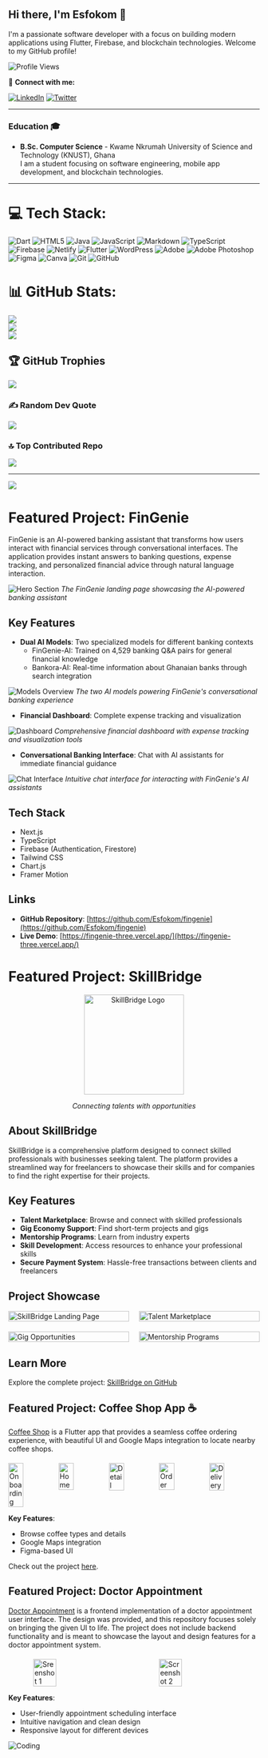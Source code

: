 ## Hi there, I'm Esfokom 👋
I'm a passionate software developer with a focus on building modern applications using Flutter, Firebase, and blockchain technologies. Welcome to my GitHub profile!

![Profile Views](https://komarev.com/ghpvc/?username=Esfokom&color=blue)

🔗 **Connect with me:**

[![LinkedIn](https://img.shields.io/badge/LinkedIn-blue?style=flat-square&logo=linkedin&logoColor=white)](https://linkedin.com/in/Esfokom)
[![Twitter](https://img.shields.io/badge/Twitter-blue?style=flat-square&logo=twitter&logoColor=white)](https://x.com/esfokom)

---

### Education 🎓

- **B.Sc. Computer Science** - Kwame Nkrumah University of Science and Technology (KNUST), Ghana  
  I am a student focusing on software engineering, mobile app development, and blockchain technologies.

---

# 💻 Tech Stack:
![Dart](https://img.shields.io/badge/dart-%230175C2.svg?style=for-the-badge&logo=dart&logoColor=white) ![HTML5](https://img.shields.io/badge/html5-%23E34F26.svg?style=for-the-badge&logo=html5&logoColor=white) ![Java](https://img.shields.io/badge/java-%23ED8B00.svg?style=for-the-badge&logo=openjdk&logoColor=white) ![JavaScript](https://img.shields.io/badge/javascript-%23323330.svg?style=for-the-badge&logo=javascript&logoColor=%23F7DF1E) ![Markdown](https://img.shields.io/badge/markdown-%23000000.svg?style=for-the-badge&logo=markdown&logoColor=white) ![TypeScript](https://img.shields.io/badge/typescript-%23007ACC.svg?style=for-the-badge&logo=typescript&logoColor=white) ![Firebase](https://img.shields.io/badge/firebase-%23039BE5.svg?style=for-the-badge&logo=firebase) ![Netlify](https://img.shields.io/badge/netlify-%23000000.svg?style=for-the-badge&logo=netlify&logoColor=#00C7B7) ![Flutter](https://img.shields.io/badge/Flutter-%2302569B.svg?style=for-the-badge&logo=Flutter&logoColor=white) ![WordPress](https://img.shields.io/badge/WordPress-%23117AC9.svg?style=for-the-badge&logo=WordPress&logoColor=white) ![Adobe](https://img.shields.io/badge/adobe-%23FF0000.svg?style=for-the-badge&logo=adobe&logoColor=white) ![Adobe Photoshop](https://img.shields.io/badge/adobe%20photoshop-%2331A8FF.svg?style=for-the-badge&logo=adobe%20photoshop&logoColor=white) ![Figma](https://img.shields.io/badge/figma-%23F24E1E.svg?style=for-the-badge&logo=figma&logoColor=white) ![Canva](https://img.shields.io/badge/Canva-%2300C4CC.svg?style=for-the-badge&logo=Canva&logoColor=white) ![Git](https://img.shields.io/badge/git-%23F05033.svg?style=for-the-badge&logo=git&logoColor=white) ![GitHub](https://img.shields.io/badge/github-%23121011.svg?style=for-the-badge&logo=github&logoColor=white)
# 📊 GitHub Stats:
![](https://github-readme-stats.vercel.app/api?username=esfokom&theme=aura&hide_border=false&include_all_commits=true&count_private=true)<br/>
![](https://nirzak-streak-stats.vercel.app/?user=esfokom&theme=aura&hide_border=false)<br/>
![](https://github-readme-stats.vercel.app/api/top-langs/?username=esfokom&theme=aura&hide_border=false&include_all_commits=true&count_private=true&layout=compact)

## 🏆 GitHub Trophies
![](https://github-profile-trophy.vercel.app/?username=esfokom&theme=radical&no-frame=false&no-bg=true&margin-w=4)

### ✍️ Random Dev Quote
![](https://quotes-github-readme.vercel.app/api?type=horizontal&theme=radical)

### 🔝 Top Contributed Repo
![](https://github-contributor-stats.vercel.app/api?username=esfokom&limit=5&theme=dark&combine_all_yearly_contributions=true)

---
[![](https://visitcount.itsvg.in/api?id=esfokom&icon=0&color=0)](https://visitcount.itsvg.in)

<!-- Proudly created with GPRM ( https://gprm.itsvg.in ) -->

# Featured Project: FinGenie

FinGenie is an AI-powered banking assistant that transforms how users interact with financial services through conversational interfaces. The application provides instant answers to banking questions, expense tracking, and personalized financial advice through natural language interaction.

![Hero Section](https://github.com/Esfokom/fingenie/blob/main/screenshots/hero.png)
*The FinGenie landing page showcasing the AI-powered banking assistant*

## Key Features

- **Dual AI Models**: Two specialized models for different banking contexts
  - FinGenie-AI: Trained on 4,529 banking Q&A pairs for general financial knowledge
  - Bankora-AI: Real-time information about Ghanaian banks through search integration

![Models Overview](https://github.com/Esfokom/fingenie/blob/main/screenshots/models.png)
*The two AI models powering FinGenie's conversational banking experience*

- **Financial Dashboard**: Complete expense tracking and visualization

![Dashboard](https://github.com/Esfokom/fingenie/blob/main/screenshots/dashboard.png)
*Comprehensive financial dashboard with expense tracking and visualization tools*

- **Conversational Banking Interface**: Chat with AI assistants for immediate financial guidance

![Chat Interface](https://github.com/Esfokom/fingenie/blob/main/screenshots/new-chat.png)
*Intuitive chat interface for interacting with FinGenie's AI assistants*

## Tech Stack
- Next.js
- TypeScript
- Firebase (Authentication, Firestore)
- Tailwind CSS
- Chart.js
- Framer Motion

## Links
- **GitHub Repository**: [https://github.com/Esfokom/fingenie](https://github.com/Esfokom/fingenie)
- **Live Demo**: [https://fingenie-three.vercel.app/](https://fingenie-three.vercel.app/)


# Featured Project: SkillBridge

<div align="center">
  <img src="https://github.com/Esfokom/skillbridge/blob/v5/public/images/logo.png" alt="SkillBridge Logo" width="200"/>
  <p><em>Connecting talents with opportunities</em></p>
</div>

## About SkillBridge

SkillBridge is a comprehensive platform designed to connect skilled professionals with businesses seeking talent. The platform provides a streamlined way for freelancers to showcase their skills and for companies to find the right expertise for their projects.

## Key Features

- **Talent Marketplace**: Browse and connect with skilled professionals
- **Gig Economy Support**: Find short-term projects and gigs
- **Mentorship Programs**: Learn from industry experts
- **Skill Development**: Access resources to enhance your professional skills
- **Secure Payment System**: Hassle-free transactions between clients and freelancers

## Project Showcase

<div style="display: grid; grid-template-columns: repeat(2, 1fr); gap: 20px; margin-bottom: 20px;">
  <img src="https://github.com/Esfokom/skillbridge/blob/v5/screenshots/hero.png" alt="SkillBridge Landing Page" width="100%" />
  <img src="https://github.com/Esfokom/skillbridge/blob/v5/screenshots/marketplace.png" alt="Talent Marketplace" width="100%" />
</div>

<div style="display: grid; grid-template-columns: repeat(2, 1fr); gap: 20px;">
  <img src="https://github.com/Esfokom/skillbridge/blob/v5/screenshots/gig.png" alt="Gig Opportunities" width="100%" />
  <img src="https://github.com/Esfokom/skillbridge/blob/v5/screenshots/mentorship.png" alt="Mentorship Programs" width="100%" />
</div>

## Learn More

Explore the complete project: [SkillBridge on GitHub](https://github.com/Esfokom/skillbridge)



## Featured Project: Coffee Shop App ☕
[Coffee Shop](https://github.com/Esfokom/coffee_shop) is a Flutter app that provides a seamless coffee ordering experience, with beautiful UI and Google Maps integration to locate nearby coffee shops.

<div style="display: flex; justify-content: space-around; margin-top: 20px;">

  <!-- Screenshot 1 -->
  <img src="https://github.com/Esfokom/coffee_shop/blob/main/assets/screenshots/onboarding.webp" alt="Onboarding" style="width: 30%; height: auto;">

  <!-- Screenshot 2 -->
  <img src="https://github.com/Esfokom/coffee_shop/blob/main/assets/screenshots/home.webp" alt="Home" style="width: 30%; height: auto;">

  <!-- Screenshot 3 -->
  <img src="https://github.com/Esfokom/coffee_shop/blob/main/assets/screenshots/detail.webp" alt="Detail" style="width: 30%; height: auto;">

  <!-- Screenshot 4 -->
  <img src="https://github.com/Esfokom/coffee_shop/blob/main/assets/screenshots/order.webp" alt="Order" style="width: 30%; height: auto;">

  <!-- Screenshot 5 -->
  <img src="https://github.com/Esfokom/coffee_shop/blob/main/assets/screenshots/delivery.webp" alt="Delivery" style="width: 30%; height: auto;">

</div>

**Key Features**:
- Browse coffee types and details
- Google Maps integration
- Figma-based UI

Check out the project [here](https://github.com/Esfokom/coffee_shop).

## Featured Project: Doctor Appointment
[Doctor Appointment](https://github.com/Esfokom/Doctor_Appointment) is a frontend implementation of a doctor appointment user interface. The design was provided, and this repository focuses solely on bringing the given UI to life. The project does not include backend functionality and is meant to showcase the layout and design features for a doctor appointment system.

<div style="display: flex; justify-content: space-around; margin-top: 20px;">

  <!-- Screenshot 1 -->
  <img src="https://github.com/Esfokom/doctor_appointment/blob/main/screen_capture/screenshot1.png" alt="Sreenshot 1" style="width: 30%; height: auto;">

  <!-- Screenshot 2 -->
  <img src="https://github.com/Esfokom/doctor_appointment/blob/main/screen_capture/screenshot2.png" alt="Screenshot 2" style="width: 30%; height: auto;">


</div>

**Key Features**:
- User-friendly appointment scheduling interface
- Intuitive navigation and clean design
- Responsive layout for different devices

![Coding](https://media.giphy.com/media/qgQUggAC3Pfv687qPC/giphy.gif)






<!--
**Esfokom/Esfokom** is a ✨ _special_ ✨ repository because its `README.md` (this file) appears on your GitHub profile.

Here are some ideas to get you started:

- 🔭 I’m currently working on ...
- 🌱 I’m currently learning ...
- 👯 I’m looking to collaborate on ...
- 🤔 I’m looking for help with ...
- 💬 Ask me about ...
- 📫 How to reach me: ...
- 😄 Pronouns: ...
- ⚡ Fun fact: ...
-->
